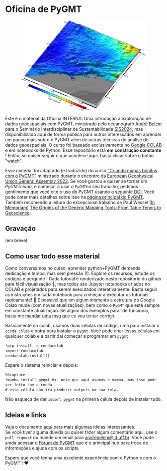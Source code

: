   
# Oficina de PyGMT

<p align="center">
  <img src="Datasets/3D_sample.png" alt="Descrição da Imagem" width="400">
</p>


Este é o material da Oficina INTERNA: Uma introdução à exploração de dados geoespaciais com PyGMT, ministrado pelo oceanógrafo [André Belém](https://github.com/andrebelem) para o Seminário Interdisciplinar de Sustentabilidade [SIS2024](https://www.even3.com.br/sis-2024/), mas disponibilizado aqui de forma pública para outros interessados em aprender um pouco mais sobre o PyGMT além de outras técnicas de análise de dados geoespaciais. O curso foi baseado exclusivamente no [Google COLAB](https://colab.google/) e em notebooks de Python. Esse repositório está **em construção constante** ! Então, se quiser seguir o que acontece aqui, basta clicar sobre o botão "watch".

Esse material foi adaptado (e traduzido) do curso ["Criando mapas bonitos com o PyGMT"](https://www.generic-mapping-tools.org/egu22pygmt/intro.html) ministrado durante o encontro da [European Geophysical Union General Assembly 2022](https://www.egu22.eu/). Se você gostou e quiser se tornar um *PyGMTniano*, e começar a usar o `PyGMT`no seu trabalho, pedimos gentilmente que você cite o uso do PyGMT usando o seguinte [DOI](https://doi.org/10.5281/zenodo.11062720). Você pode obter mais detalhes sobre isso na [página principal do PyGMT](https://www.pygmt.org/dev/index.html). Também recomendo a leitura do excepcional trabalho de Paul Wessel ([In Memoriam](https://www.soest.hawaii.edu/soestwp/announce/news/in-memoriam-pal-wessel/)) [The Origins of the Generic Mapping Tools: From Table Tennis to Geoscience](https://agupubs.onlinelibrary.wiley.com/doi/10.1029/2023CN000231). 

## Gravação
(em breve)

## Como usar todo esse material

Como conversamos no curso, aprender python+PyGMT demanda dedicação e tempo, mas sem pressão (!). Explore os recursos, estude os códigos e pergunte ! Cada tutorial é renderizado neste repositório do github para fácil visualização 👀, mas todos são Jupyter notebooks criados no COLAB e projetados para serem executados interativamente. Basta seguir as instruções em cada notebook para começar a executar os tutoriais rapidamente! 🚀 É possível que em algum momento a estrutura do Google Colab mude (com novas atualizações), bem como o `PyGMT` que está sempre em constante atualização. Se algum dos exemplos parar de funcionar, basta me [mandar uma msg](mailto:andrebelem@id.uff.br) que eu vou tentar corrigir.

Basicamente no colab, usamos duas células de código, uma para instalar o `conda colab` e outra para instalar o `pygmt`. Você pode criar essas células em qualquer colab e a partir dai começar a programar em `pygmt`.

```
!pip install -q condacolab
import condacolab
condacolab.install()
```
Espere o sistema reiniciar e depois:
```
%%capture
!mamba install pygmt #<- note que aqui usamos o mamba, mas isso pode ser feito com o conda
# esta célula não irá produzir outputs na sua tela.
```
Não esqueça de dar `import pygmt` na primeira célula depois de instalar tudo.

## Ideias e links

Veja o documento [aqui]([Datasets/](https://github.com/andrebelem/Oficina_PyGMT/blob/main/Links%20Ideias%20Dados%20e%20outros%20materiais.md)) para mais algumas ideias interessantes.<br>
Se você tiver alguma dúvida ou quiser fazer algum comentário aqui, use o `pull request` ou mande um email para [andrebelem@id.uff.br](mailto:andrebelem@id.uff.br). Você pode ainda acessar o [Fórum do PyGMT](https://forum.generic-mapping-tools.org/) que é o principal hub para troca de informações e ajuda com os scripts.

Espero que você tenha uma excelente experiência com o Python e com o PyGMT ! ❤️

